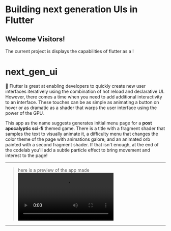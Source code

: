 # Building next generation UIs in Flutter

## **Welcome Visitors!** 
The current project is displays the capabilities of flutter as a  !

# next_gen_ui
🤖
Flutter is great at enabling developers to quickly create new user interfaces iteratively using the combination of hot reload and declarative UI. However, there comes a time when you need to add additional interactivity to an interface. These touches can be as simple as animating a button on hover or as dramatic as a shader that warps the user interface using the power of the GPU.


This app as the name suggests generates initial menu page for a **post apocalyptic sci-fi** themed game. There is a title with a fragment shader that samples the text to visually animate it, a difficulty menu that changes the color theme of the page with animations galore, and an animated orb painted with a second fragment shader. If that isn't enough, at the end of the codelab you'll add a subtle particle effect to bring movement and interest to the page!

---
> here is a preview of the app made
> <video src="https://user-images.githubusercontent.com/132601485/271796466-ecc791df-24de-4462-9d31-3e95e88af1a3.mp4" controls="controls" style="max-width: 730px;">
> </video>
---
